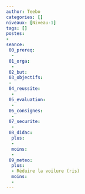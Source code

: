 ```yaml
---
author: Teebo
categories: []
niveaux: [Niveau-1]
tags: []
postes:
-
seance:
 00_prereq:
  -
 01_orga:
  -
 02_but:
 03_objectifs:
 -
 04_reussite:
  -
 05_evaluation:
  -
 06_consignes:
  -
 07_securite:
  -
 08_didac:
  plus:
  -
  moins:
  -
 09_meteo:
  plus:
  - Réduire la voilure (ris)
  moins:
  -
---
```

